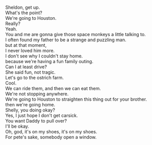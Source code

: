 


Sheldon, get up.     
What's the point?     
We're going to Houston.     
Really?     
Yeah.     
You and me are gonna give those space monkeys a little talking to.     
I often found my father to be a strange and puzzling man.     
but at that moment,     
I never loved him more.     
I don't see why I couldn't stay home.     
because we're having a fun family outing.     
Can I at least drive?     
She said fun, not tragic.     
Let's go to the ostrich farm.     
Cool.     
We can ride them, and then we can eat them.     
We're not stopping anywhere.     
We're going to Houston to straighten this thing out for your brother.     
then we're going home.     
Shelly, you doing okay?     
Yes, I just hope I don't get carsick.     
You want Daddy to pull over?     
I'll be okay.     
Oh, god, it's on my shoes, it's on my shoes.     
For pete's sake, somebody open a window.     









